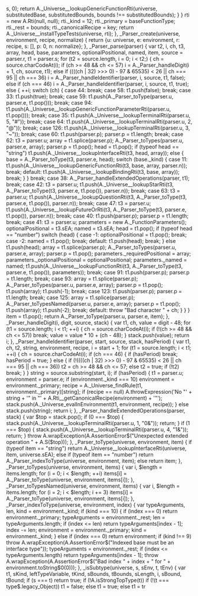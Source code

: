 s, 0);
          return A._Universe__lookupGenericFunctionRti(universe, substitutedBase, substitutedBounds, bounds !== substitutedBounds);
        }
      }
      rti = new A.Rti(null, null);
      rti._kind = 12;
      rti._primary = baseFunctionType;
      rti._rest = bounds;
      rti._canonicalRecipe = key;
      return A._Universe__installTypeTests(universe, rti);
    },
    _Parser_create(universe, environment, recipe, normalize) {
      return {u: universe, e: environment, r: recipe, s: [], p: 0, n: normalize};
    },
    _Parser_parse(parser) {
      var t2, i, ch, t3, array, head, base, parameters, optionalPositional, named, item,
        source = parser.r,
        t1 = parser.s;
      for (t2 = source.length, i = 0; i < t2;) {
        ch = source.charCodeAt(i);
        if (ch >= 48 && ch <= 57)
          i = A._Parser_handleDigit(i + 1, ch, source, t1);
        else if ((((ch | 32) >>> 0) - 97 & 65535) < 26 || ch === 95 || ch === 36)
          i = A._Parser_handleIdentifier(parser, i, source, t1, false);
        else if (ch === 46)
          i = A._Parser_handleIdentifier(parser, i, source, t1, true);
        else {
          ++i;
          switch (ch) {
            case 44:
              break;
            case 58:
              t1.push(false);
              break;
            case 33:
              t1.push(true);
              break;
            case 59:
              t1.push(A._Parser_toType(parser.u, parser.e, t1.pop()));
              break;
            case 94:
              t1.push(A._Universe__lookupGenericFunctionParameterRti(parser.u, t1.pop()));
              break;
            case 35:
              t1.push(A._Universe__lookupTerminalRti(parser.u, 5, "#"));
              break;
            case 64:
              t1.push(A._Universe__lookupTerminalRti(parser.u, 2, "@"));
              break;
            case 126:
              t1.push(A._Universe__lookupTerminalRti(parser.u, 3, "~"));
              break;
            case 60:
              t1.push(parser.p);
              parser.p = t1.length;
              break;
            case 62:
              t3 = parser.u;
              array = t1.splice(parser.p);
              A._Parser_toTypes(parser.u, parser.e, array);
              parser.p = t1.pop();
              head = t1.pop();
              if (typeof head == "string")
                t1.push(A._Universe__lookupInterfaceRti(t3, head, array));
              else {
                base = A._Parser_toType(t3, parser.e, head);
                switch (base._kind) {
                  case 11:
                    t1.push(A._Universe__lookupGenericFunctionRti(t3, base, array, parser.n));
                    break;
                  default:
                    t1.push(A._Universe__lookupBindingRti(t3, base, array));
                    break;
                }
              }
              break;
            case 38:
              A._Parser_handleExtendedOperations(parser, t1);
              break;
            case 42:
              t3 = parser.u;
              t1.push(A._Universe__lookupStarRti(t3, A._Parser_toType(t3, parser.e, t1.pop()), parser.n));
              break;
            case 63:
              t3 = parser.u;
              t1.push(A._Universe__lookupQuestionRti(t3, A._Parser_toType(t3, parser.e, t1.pop()), parser.n));
              break;
            case 47:
              t3 = parser.u;
              t1.push(A._Universe__lookupFutureOrRti(t3, A._Parser_toType(t3, parser.e, t1.pop()), parser.n));
              break;
            case 40:
              t1.push(parser.p);
              parser.p = t1.length;
              break;
            case 41:
              t3 = parser.u;
              parameters = new A._FunctionParameters();
              optionalPositional = t3.sEA;
              named = t3.sEA;
              head = t1.pop();
              if (typeof head == "number")
                switch (head) {
                  case -1:
                    optionalPositional = t1.pop();
                    break;
                  case -2:
                    named = t1.pop();
                    break;
                  default:
                    t1.push(head);
                    break;
                }
              else
                t1.push(head);
              array = t1.splice(parser.p);
              A._Parser_toTypes(parser.u, parser.e, array);
              parser.p = t1.pop();
              parameters._requiredPositional = array;
              parameters._optionalPositional = optionalPositional;
              parameters._named = named;
              t1.push(A._Universe__lookupFunctionRti(t3, A._Parser_toType(t3, parser.e, t1.pop()), parameters));
              break;
            case 91:
              t1.push(parser.p);
              parser.p = t1.length;
              break;
            case 93:
              array = t1.splice(parser.p);
              A._Parser_toTypes(parser.u, parser.e, array);
              parser.p = t1.pop();
              t1.push(array);
              t1.push(-1);
              break;
            case 123:
              t1.push(parser.p);
              parser.p = t1.length;
              break;
            case 125:
              array = t1.splice(parser.p);
              A._Parser_toTypesNamed(parser.u, parser.e, array);
              parser.p = t1.pop();
              t1.push(array);
              t1.push(-2);
              break;
            default:
              throw "Bad character " + ch;
          }
        }
      }
      item = t1.pop();
      return A._Parser_toType(parser.u, parser.e, item);
    },
    _Parser_handleDigit(i, digit, source, stack) {
      var t1, ch,
        value = digit - 48;
      for (t1 = source.length; i < t1; ++i) {
        ch = source.charCodeAt(i);
        if (!(ch >= 48 && ch <= 57))
          break;
        value = value * 10 + (ch - 48);
      }
      stack.push(value);
      return i;
    },
    _Parser_handleIdentifier(parser, start, source, stack, hasPeriod) {
      var t1, ch, t2, string, environment, recipe,
        i = start + 1;
      for (t1 = source.length; i < t1; ++i) {
        ch = source.charCodeAt(i);
        if (ch === 46) {
          if (hasPeriod)
            break;
          hasPeriod = true;
        } else {
          if (!((((ch | 32) >>> 0) - 97 & 65535) < 26 || ch === 95 || ch === 36))
            t2 = ch >= 48 && ch <= 57;
          else
            t2 = true;
          if (!t2)
            break;
        }
      }
      string = source.substring(start, i);
      if (hasPeriod) {
        t1 = parser.u;
        environment = parser.e;
        if (environment._kind === 10)
          environment = environment._primary;
        recipe = A._Universe_findRule(t1, environment._primary)[string];
        if (recipe == null)
          A.throwExpression('No "' + string + '" in "' + A.Rti__getCanonicalRecipe(environment) + '"');
        stack.push(A._Universe_evalInEnvironment(t1, environment, recipe));
      } else
        stack.push(string);
      return i;
    },
    _Parser_handleExtendedOperations(parser, stack) {
      var $top = stack.pop();
      if (0 === $top) {
        stack.push(A._Universe__lookupTerminalRti(parser.u, 1, "0&"));
        return;
      }
      if (1 === $top) {
        stack.push(A._Universe__lookupTerminalRti(parser.u, 4, "1&"));
        return;
      }
      throw A.wrapException(A.AssertionError$("Unexpected extended operation " + A.S($top)));
    },
    _Parser_toType(universe, environment, item) {
      if (typeof item == "string")
        return A._Universe__lookupInterfaceRti(universe, item, universe.sEA);
      else if (typeof item == "number")
        return A._Parser_indexToType(universe, environment, item);
      else
        return item;
    },
    _Parser_toTypes(universe, environment, items) {
      var i,
        $length = items.length;
      for (i = 0; i < $length; ++i)
        items[i] = A._Parser_toType(universe, environment, items[i]);
    },
    _Parser_toTypesNamed(universe, environment, items) {
      var i,
        $length = items.length;
      for (i = 2; i < $length; i += 3)
        items[i] = A._Parser_toType(universe, environment, items[i]);
    },
    _Parser_indexToType(universe, environment, index) {
      var typeArguments, len,
        kind = environment._kind;
      if (kind === 10) {
        if (index === 0)
          return environment._primary;
        typeArguments = environment._rest;
        len = typeArguments.length;
        if (index <= len)
          return typeArguments[index - 1];
        index -= len;
        environment = environment._primary;
        kind = environment._kind;
      } else if (index === 0)
        return environment;
      if (kind !== 9)
        throw A.wrapException(A.AssertionError$("Indexed base must be an interface type"));
      typeArguments = environment._rest;
      if (index <= typeArguments.length)
        return typeArguments[index - 1];
      throw A.wrapException(A.AssertionError$("Bad index " + index + " for " + environment.toString$0(0)));
    },
    _isSubtype(universe, s, sEnv, t, tEnv) {
      var t1, sKind, leftTypeVariable, tKind, sBounds, tBounds, sLength, i, sBound, tBound;
      if (s === t)
        return true;
      if (!A.isStrongTopType(t))
        if (!(t === type$.legacy_Object))
          t1 = false;
        else
          t1 = true;
      else
        t1 = tr
